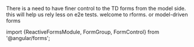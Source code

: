 There is a need to have finer control to the TD forms from the model side.
this will help us rely less on e2e tests.
welcome to rforms. or model-driven forms

import {ReactiveFormsModule, FormGroup, FormControl} from '@angular/forms';

